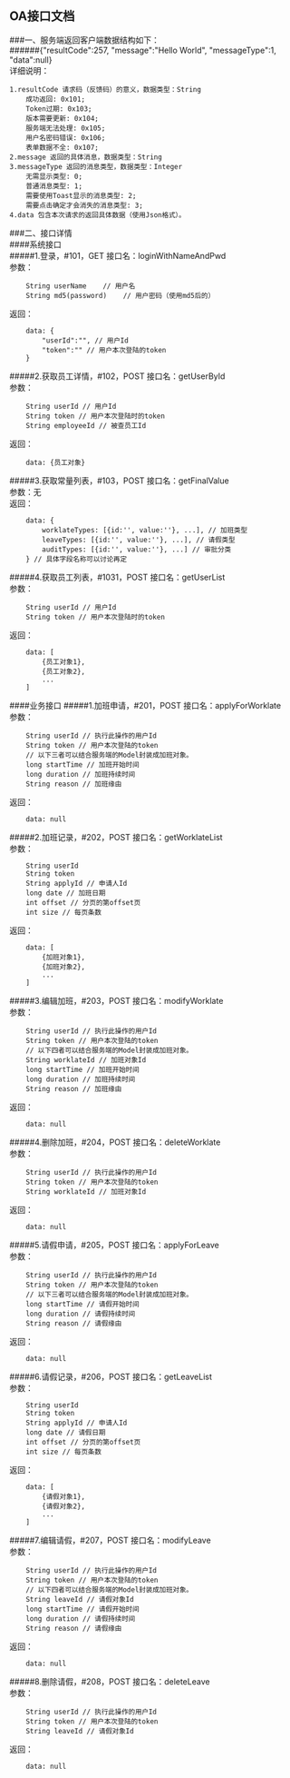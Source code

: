 ## OA接口文档
###一、服务端返回客户端数据结构如下：  
######{"resultCode":257, "message":"Hello World", "messageType":1, "data":null}  
详细说明：    1.resultCode 请求码（反馈码）的意义，数据类型：String        成功返回: 0x101;        Token过期: 0x103;        版本需要更新: 0x104;        服务端无法处理: 0x105;  
		用户名密码错误: 0x106;
		表单数据不全: 0x107;
    2.message 返回的具体消息，数据类型：String  
    3.messageType 返回的消息类型，数据类型：Integer
		无需显示类型: 0;        普通消息类型: 1;        需要使用Toast显示的消息类型: 2;        需要点击确定才会消失的消息类型: 3;  
    4.data 包含本次请求的返回具体数据（使用Json格式）。  
###二、接口详情  
####系统接口  
#####1.登录，#101，GET
接口名：loginWithNameAndPwd  
参数：    

        String userName    // 用户名
        String md5(password)    // 用户密码（使用md5后的）
返回：  
  
        data: {
            "userId":"", // 用户Id
            "token":"" // 用户本次登陆的token
        }  
#####2.获取员工详情，#102，POST
接口名：getUserById  
参数：
  
		String userId // 用户Id
		String token // 用户本次登陆时的token  
		String employeeId // 被查员工Id
返回：
  
		data: {员工对象}
#####3.获取常量列表，#103，POST
接口名：getFinalValue  
参数：无  
返回：  
  
		data: {
			worklateTypes: [{id:'', value:''}, ...], // 加班类型
			leaveTypes: [{id:'', value:''}, ...], // 请假类型
			auditTypes: [{id:'', value:''}, ...] // 审批分类
		} // 具体字段名称可以讨论再定
#####4.获取员工列表，#1031，POST
接口名：getUserList  
参数：
  
		String userId // 用户Id
		String token // 用户本次登陆时的token  
返回：
  
		data: [
			{员工对象1},
			{员工对象2},
			...
		]
####业务接口
#####1.加班申请，#201，POST
接口名：applyForWorklate  
参数：  
  
        String userId // 执行此操作的用户Id
        String token // 用户本次登陆的token
        // 以下三者可以结合服务端的Model封装成加班对象。
        long startTime // 加班开始时间
        long duration // 加班持续时间
        String reason // 加班缘由  
返回：  

        data: null  
#####2.加班记录，#202，POST
接口名：getWorklateList  
参数：  

		String userId
		String token
		String applyId // 申请人Id
		long date // 加班日期
		int offset // 分页的第offset页
		int size // 每页条数  
返回：  
  
		data: [
			{加班对象1},
			{加班对象2},
			...
		]
#####3.编辑加班，#203，POST
接口名：modifyWorklate  
参数：  
  
        String userId // 执行此操作的用户Id
        String token // 用户本次登陆的token
        // 以下四者可以结合服务端的Model封装成加班对象。
        String worklateId // 加班对象Id
        long startTime // 加班开始时间
        long duration // 加班持续时间
        String reason // 加班缘由  
返回：  

        data: null  
#####4.删除加班，#204，POST
接口名：deleteWorklate  
参数：  
  
        String userId // 执行此操作的用户Id
        String token // 用户本次登陆的token
        String worklateId // 加班对象Id  
返回：  

        data: null    
#####5.请假申请，#205，POST
接口名：applyForLeave  
参数：  
  
        String userId // 执行此操作的用户Id
        String token // 用户本次登陆的token
        // 以下三者可以结合服务端的Model封装成加班对象。
        long startTime // 请假开始时间
        long duration // 请假持续时间
        String reason // 请假缘由  
返回：  

        data: null  
#####6.请假记录，#206，POST
接口名：getLeaveList  
参数：  

		String userId
		String token
		String applyId // 申请人Id
		long date // 请假日期
		int offset // 分页的第offset页
		int size // 每页条数  
返回：  
  
		data: [
			{请假对象1},
			{请假对象2},
			...
		]
#####7.编辑请假，#207，POST
接口名：modifyLeave  
参数：  
  
        String userId // 执行此操作的用户Id
        String token // 用户本次登陆的token
        // 以下四者可以结合服务端的Model封装成加班对象。
        String leaveId // 请假对象Id
        long startTime // 请假开始时间
        long duration // 请假持续时间
        String reason // 请假缘由  
返回：  

        data: null  
#####8.删除请假，#208，POST
接口名：deleteLeave  
参数：  
  
        String userId // 执行此操作的用户Id
        String token // 用户本次登陆的token
        String leaveId // 请假对象Id  
返回：  

        data: null  